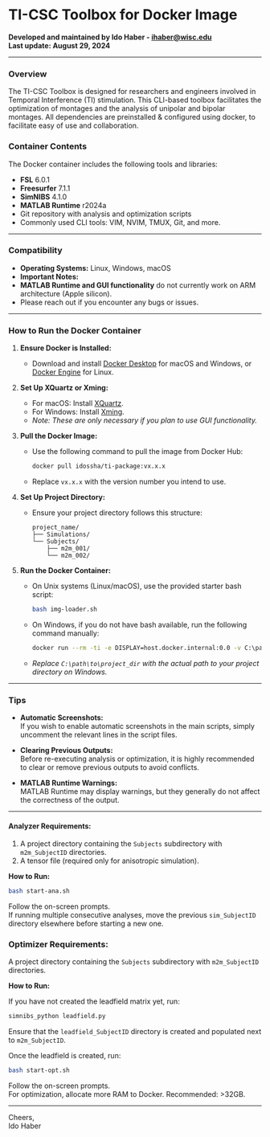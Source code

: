 
# TI-CSC Toolbox for Docker Image

**Developed and maintained by Ido Haber - [ihaber@wisc.edu](mailto:ihaber@wisc.edu)**  
**Last update: August 29, 2024**

---

### Overview

The TI-CSC Toolbox is designed for researchers and engineers involved in Temporal Interference (TI) stimulation. This CLI-based toolbox facilitates the optimization of montages and the analysis of unipolar and bipolar montages. All dependencies are preinstalled & configured using docker, to facilitate easy of use and collaboration.

### Container Contents

The Docker container includes the following tools and libraries:

- **FSL** 6.0.1
- **Freesurfer** 7.1.1
- **SimNIBS** 4.1.0
- **MATLAB Runtime** r2024a
- Git repository with analysis and optimization scripts
- Commonly used CLI tools: VIM, NVIM, TMUX, Git, and more.

---

### Compatibility

- **Operating Systems:** Linux, Windows, macOS
- **Important Notes:**  
- **MATLAB Runtime and GUI functionality** do not currently work on ARM architecture (Apple silicon).  
- Please reach out if you encounter any bugs or issues.

---

### How to Run the Docker Container

1. **Ensure Docker is Installed:**
   - Download and install [Docker Desktop](https://www.docker.com/products/docker-desktop) for macOS and Windows, or [Docker Engine](https://docs.docker.com/engine/install/) for Linux.

2. **Set Up XQuartz or Xming:**
   - For macOS: Install [XQuartz](https://www.xquartz.org/).
   - For Windows: Install [Xming](https://sourceforge.net/projects/xming/).
   - *Note: These are only necessary if you plan to use GUI functionality.*

3. **Pull the Docker Image:**
   - Use the following command to pull the image from Docker Hub:
     ```sh
     docker pull idossha/ti-package:vx.x.x
     ```
   - Replace `vx.x.x` with the version number you intend to use.

4. **Set Up Project Directory:**
   - Ensure your project directory follows this structure:
     ```
     project_name/
     ├── Simulations/
     └── Subjects/
         ├── m2m_001/
         └── m2m_002/
     ```

5. **Run the Docker Container:**
   - On Unix systems (Linux/macOS), use the provided starter bash script:
     ```sh
     bash img-loader.sh
     ```
   - On Windows, if you do not have bash available, run the following command manually:
     ```sh
     docker run --rm -ti -e DISPLAY=host.docker.internal:0.0 -v C:\path\to\project_dir:/mnt/project_dir -v "$LOCAL_PROJECT_DIR":/mnt/"$PROJECT_DIR_NAME" idossha/ti-package:vx.x.x
     ```
   - *Replace `C:\path\to\project_dir` with the actual path to your project directory on Windows.*

---

### Tips

- **Automatic Screenshots:**  
  If you wish to enable automatic screenshots in the main scripts, simply uncomment the relevant lines in the script files.

- **Clearing Previous Outputs:**  
  Before re-executing analysis or optimization, it is highly recommended to clear or remove previous outputs to avoid conflicts.

- **MATLAB Runtime Warnings:**  
  MATLAB Runtime may display warnings, but they generally do not affect the correctness of the output.

---

#### Analyzer Requirements:

1. A project directory containing the `Subjects` subdirectory with `m2m_SubjectID` directories.
2. A tensor file (required only for anisotropic simulation).

**How to Run:**

```sh
bash start-ana.sh
```

Follow the on-screen prompts.  
If running multiple consecutive analyses, move the previous `sim_SubjectID` directory elsewhere before starting a new one.

### Optimizer Requirements:
A project directory containing the `Subjects` subdirectory with `m2m_SubjectID` directories.

**How to Run:**

If you have not created the leadfield matrix yet, run:

```sh
simnibs_python leadfield.py
```

Ensure that the `leadfield_SubjectID` directory is created and populated next to `m2m_SubjectID`.

Once the leadfield is created, run:

```bash
bash start-opt.sh
```

Follow the on-screen prompts.  
For optimization, allocate more RAM to Docker. Recommended: >32GB.

---

Cheers,  
Ido Haber
